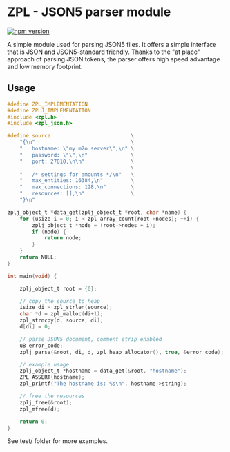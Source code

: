# ZPL - JSON5 parser module
[![npm version](https://badge.fury.io/js/zpl_json.c.svg)](https://badge.fury.io/js/zpl_json.c)

A simple module used for parsing JSON5 files. It offers a simple interface that is JSON and JSON5-standard friendly.
Thanks to the "at place" approach of parsing JSON tokens, the parser offers high speed advantage and low memory footprint.

## Usage
```c
#define ZPL_IMPLEMENTATION
#define ZPLJ_IMPLEMENTATION
#include <zpl.h>
#include <zpl_json.h>

#define source                          \
    "{\n"                               \
    "   hostname: \"my m2o server\",\n" \
    "   password: \"\",\n"              \
    "   port: 27010,\n\n"               \
                                        \
    "   /* settings for amounts */\n"   \
    "   max_entities: 16384,\n"         \
    "   max_connections: 128,\n"        \
    "   resources: [],\n"               \
    "}\n"

zplj_object_t *data_get(zplj_object_t *root, char *name) {
    for (usize i = 0; i < zpl_array_count(root->nodes); ++i) {
        zplj_object_t *node = (root->nodes + i);
        if (node) {
            return node;
        }
    }
    return NULL;
}

int main(void) {

    zplj_object_t root = {0};

    // copy the source to heap
    isize di = zpl_strlen(source);
    char *d = zpl_malloc(di+1);
    zpl_strncpy(d, source, di);
    d[di] = 0;

    // parse JSON5 document, comment strip enabled
    u8 error_code;
    zplj_parse(&root, di, d, zpl_heap_allocator(), true, &error_code);

    // example usage
    zplj_object_t *hostname = data_get(&root, "hostname");
    ZPL_ASSERT(hostname);
    zpl_printf("The hostname is: %s\n", hostname->string);

    // free the resources
    zplj_free(&root);
    zpl_mfree(d);

    return 0;
}
```

See test/ folder for more examples.